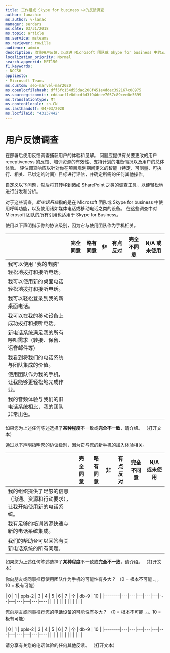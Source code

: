 ```yaml
---
title: 工作组或 Skype for business 中的反馈调查
author: lanachin
ms.author: v-lanac
manager: serdars
ms.date: 03/31/2018
ms.topic: article
ms.service: msteams
ms.reviewer: rowille
audience: admin
description: 收集用户反馈，以改进 Microsoft 团队或 Skype for business 中的云语音实现。
localization_priority: Normal
search.appverid: MET150
f1.keywords:
- NOCSH
appliesto:
- Microsoft Teams
ms.custom: seo-marvel-mar2020
ms.openlocfilehash: dff5fc154d55dac208f451e4ddec392167c08975
ms.sourcegitcommit: cddaacf1e8dbcdfd3f94deee7057c89cee0e5699
ms.translationtype: MT
ms.contentlocale: zh-CN
ms.lasthandoff: 04/03/2020
ms.locfileid: "43137442"
---
```

# <a name="user-feedback-surveys"></a>用户反馈调查 

在部署后使用反馈调查捕获用户的体验和见解。 问题应提供有关要更改的用户 receptiveness 的反馈、培训资源的有效性、支持计划的准备情况以及用户的总体体验。 评估调查响应以针对你在项目规划期间定义的智能（特定、可测量、可执行、相关、已绑定的时间）目标进行评估，并确定所需的任何其他操作。

自定义以下问题，然后将其转移到诸如 SharePoint 之类的调查工具，以便轻松地进行分发和分析。

对于这些调查，*新电话系统*指的是在 Microsoft 团队或 Skype for business 中使用呼叫功能，以及使用诸如媒体电话或移动电话之类的设备。 在这些调查中对 Microsoft 团队的所有引用也适用于 Skype for Business。

使用以下声明指示你的协议级别，因为它与使用团队作为手机相关。 

|     &nbsp;                              | 完全同意 | 略有同意 | 非 | 有点反对 | 完全不同意 | N/A 或未使用 |
|--------------------------------------------------------------------------------------------------------------------------|----------------------|--------------------|-------------|-----------------------|-------------------------|------------------------|
| 我可以使用 "我的电脑" 轻松地拨打和接听电话。                                                             |                      |                    |             |                       |                         |                        |
| 我可以使用新的桌面电话轻松地拨打和接听电话。                                              |                      |                    |             |                       |                         |                        |
| 我可以轻松登录到我的新桌面电话。                                                                              |                      |                    |             |                       |                         |                        |
| 我可以在我的移动设备上成功拨打和接听电话。                                                   |                      |                    |             |                       |                         |                        |
| 新电话系统满足我的所有呼叫需求（转接、保留、语音邮件等）                                      |                      |                    |             |                       |                         |                        |
| 我看到将我们的电话系统与团队集成的价值。                                                 |                      |                    |             |                       |                         |                        |
| 使用团队作为我的手机，让我能够更轻松地完成作业。                                          |                      |                    |             |                       |                         |                        |
| 我的音频体验与我们的旧电话系统相比，我的团队非常出色。                   |                      |                    |             |                       |                         |                        |

如果您为上述任何陈述选择了**某种程度**不一致或**完全不一致**，请介绍。 （打开文本）

通过以下声明指明您的协议级别，因为它与您的新手机的加入体验相关。  

|          &nbsp;                  | 完全同意 | 略有同意 | 非 | 有点反对 | 完全不同意 | N/A 或未使用 |
|----|----------------------|--------------------|-------------|-----------------------|-------------------------|------------------------|
| 我的组织提供了足够的信息（沟通、资源和行动要求），让我开始使用新的电话系统。 |                      |                    |             |                       |                         |                        |
| 我有足够的培训资源快速与新的电话系统集成。                                                          |                      |                    |             |                       |                         |                        |
| 我们的帮助台可以回答有关新电话系统的所有问题。                                                           |                      |                    |             |                       |                         |                        |

如果您为上述任何陈述选择了**某种程度**不一致或**完全不一致**，请介绍。 （打开文本）

你向朋友或同事推荐使用团队作为手机的可能性有多大？ （0 = 根本不可能 .。。10 = 极有可能）

| 0      | 1 | ppls-2 | 3 | 4 | 5 | 6 | 7 | 个 | db-9 | 10 |
|--------|---|---|---|---|---|---|---|---|---|---|----|
|&nbsp; |&nbsp;|&nbsp;|&nbsp;|&nbsp;|&nbsp;|&nbsp;|&nbsp;|&nbsp;|&nbsp;|&nbsp;|

您向朋友或同事推荐您的电话设备的可能性有多大？ （0 = 根本不可能 .。。10 = 极有可能）  

| 0      | 1 | ppls-2 | 3 | 4 | 5 | 6 | 7 | 个 | db-9 | 10 |
|--------|---|---|---|---|---|---|---|---|---|---|----|
|&nbsp; |&nbsp;|&nbsp;|&nbsp;|&nbsp;|&nbsp;|&nbsp;|&nbsp;|&nbsp;|&nbsp;|&nbsp;|


请分享有关您的电话体验的任何其他反馈。 （打开文本）

